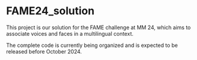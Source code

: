 # FAME24_solution
This project is our solution for the FAME challenge at MM 24, which aims to associate voices and faces in a multilingual context.

The complete code is currently being organized and is expected to be released before October 2024.

